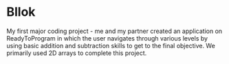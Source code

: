 # Bllok
My first major coding project - me and my partner created an application on ReadyToProgram in which the user navigates through various levels by using basic addition and subtraction skills to get to the final objective. We primarily used 2D arrays to complete this project.
